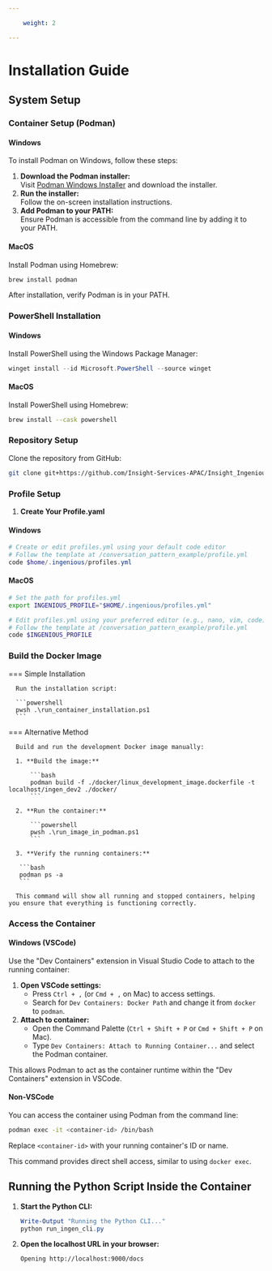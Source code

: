 ```yaml
---

    weight: 2

---
```




# Installation Guide

## System Setup

### Container Setup (Podman)

#### Windows
To install Podman on Windows, follow these steps:

1. **Download the Podman installer:**  
   Visit [Podman Windows Installer](https://podman.io/getting-started/installation) and download the installer.
2. **Run the installer:**  
   Follow the on-screen installation instructions.
3. **Add Podman to your PATH:**  
   Ensure Podman is accessible from the command line by adding it to your PATH.

#### MacOS
Install Podman using Homebrew:

```bash
brew install podman
```

After installation, verify Podman is in your PATH.

### PowerShell Installation

#### Windows
Install PowerShell using the Windows Package Manager:

```powershell
winget install --id Microsoft.PowerShell --source winget
```

#### MacOS
Install PowerShell using Homebrew:

```bash
brew install --cask powershell
```

### Repository Setup

Clone the repository from GitHub:

```bash
git clone git+https://github.com/Insight-Services-APAC/Insight_Ingenious.git
```

### Profile Setup

1. **Create Your Profile.yaml**

#### Windows

```powershell
# Create or edit profiles.yml using your default code editor
# Follow the template at /conversation_pattern_example/profile.yml
code $home/.ingenious/profiles.yml
```

#### MacOS

```bash
# Set the path for profiles.yml
export INGENIOUS_PROFILE="$HOME/.ingenious/profiles.yml"

# Edit profiles.yml using your preferred editor (e.g., nano, vim, code)
# Follow the template at /conversation_pattern_example/profile.yml
code $INGENIOUS_PROFILE
```

### Build the Docker Image

=== Simple Installation
      
      Run the installation script:
      
      ```powershell
      pwsh .\run_container_installation.ps1
      ```

=== Alternative Method
      
      Build and run the development Docker image manually:
      
      1. **Build the image:**
      
          ```bash
          podman build -f ./docker/linux_development_image.dockerfile -t localhost/ingen_dev2 ./docker/
          ```
      
      2. **Run the container:**
      
          ```powershell
          pwsh .\run_image_in_podman.ps1
          ```
      
      3. **Verify the running containers:**

       ```bash
       podman ps -a
       ```

      This command will show all running and stopped containers, helping you ensure that everything is functioning correctly.


### Access the Container

#### Windows (VSCode)

Use the "Dev Containers" extension in Visual Studio Code to attach to the running container:

1. **Open VSCode settings:**
   - Press `Ctrl + ,` (or `Cmd + ,` on Mac) to access settings.
   - Search for `Dev Containers: Docker Path` and change it from `docker` to `podman`.
2. **Attach to container:**
   - Open the Command Palette (`Ctrl + Shift + P` or `Cmd + Shift + P` on Mac).
   - Type `Dev Containers: Attach to Running Container...` and select the Podman container.

This allows Podman to act as the container runtime within the "Dev Containers" extension in VSCode.

#### Non-VSCode

You can access the container using Podman from the command line:

```bash
podman exec -it <container-id> /bin/bash
```

Replace `<container-id>` with your running container's ID or name.

This command provides direct shell access, similar to using `docker exec`.

## Running the Python Script Inside the Container

1. **Start the Python CLI:**

    ```powershell
    Write-Output "Running the Python CLI..."
    python run_ingen_cli.py
    ```

2. **Open the localhost URL in your browser:**

    ```plaintext
    Opening http://localhost:9000/docs
    ```

